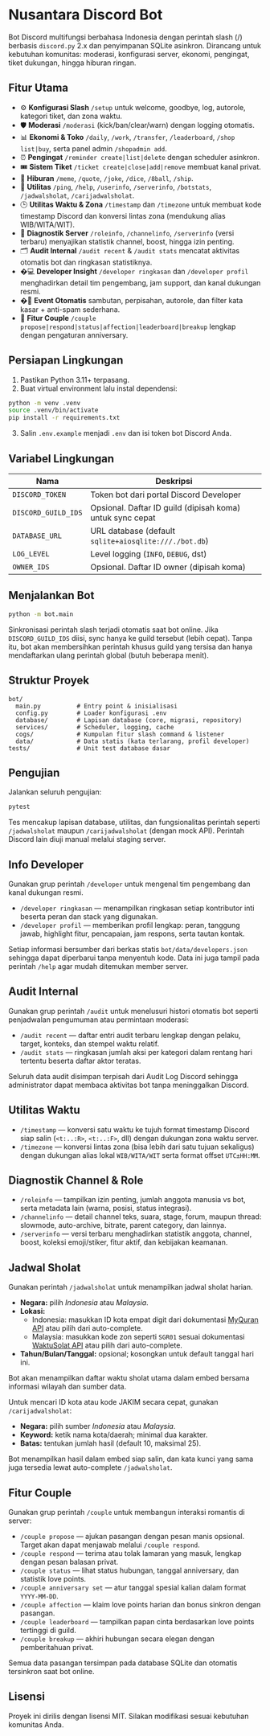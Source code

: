 # Nusantara Discord Bot

Bot Discord multifungsi berbahasa Indonesia dengan perintah slash (/) berbasis `discord.py` 2.x dan penyimpanan SQLite asinkron. Dirancang untuk kebutuhan komunitas: moderasi, konfigurasi server, ekonomi, pengingat, tiket dukungan, hingga hiburan ringan.

## Fitur Utama
- ⚙️ **Konfigurasi Slash** `/setup` untuk welcome, goodbye, log, autorole, kategori tiket, dan zona waktu.
- 🛡️ **Moderasi** `/moderasi` (kick/ban/clear/warn) dengan logging otomatis.
- 📊 **Ekonomi & Toko** `/daily`, `/work`, `/transfer`, `/leaderboard`, `/shop list|buy`, serta panel admin `/shopadmin add`.
- ⏰ **Pengingat** `/reminder create|list|delete` dengan scheduler asinkron.
- 🎟️ **Sistem Tiket** `/ticket create|close|add|remove` membuat kanal privat.
- 🎉 **Hiburan** `/meme`, `/quote`, `/joke`, `/dice`, `/8ball`, `/ship`.
- 🤖 **Utilitas** `/ping`, `/help`, `/userinfo`, `/serverinfo`, `/botstats`, `/jadwalsholat`, `/carijadwalsholat`.
- 🕒 **Utilitas Waktu & Zona** `/timestamp` dan `/timezone` untuk membuat kode timestamp Discord dan konversi lintas zona (mendukung alias WIB/WITA/WIT).
- 🧭 **Diagnostik Server** `/roleinfo`, `/channelinfo`, `/serverinfo` (versi terbaru) menyajikan statistik channel, boost, hingga izin penting.
- 🗂️ **Audit Internal** `/audit recent` & `/audit stats` mencatat aktivitas otomatis bot dan ringkasan statistiknya.
- �‍💻 **Developer Insight** `/developer ringkasan` dan `/developer profil` menghadirkan detail tim pengembang, jam support, dan kanal dukungan resmi.
- �👋 **Event Otomatis** sambutan, perpisahan, autorole, dan filter kata kasar + anti-spam sederhana.
- 💑 **Fitur Couple** `/couple propose|respond|status|affection|leaderboard|breakup` lengkap dengan pengaturan anniversary.

## Persiapan Lingkungan
1. Pastikan Python 3.11+ terpasang.
2. Buat virtual environment lalu instal dependensi:

```bash
python -m venv .venv
source .venv/bin/activate
pip install -r requirements.txt
```

3. Salin `.env.example` menjadi `.env` dan isi token bot Discord Anda.

## Variabel Lingkungan
| Nama               | Deskripsi                                                |
|--------------------|----------------------------------------------------------|
| `DISCORD_TOKEN`    | Token bot dari portal Discord Developer                  |
| `DISCORD_GUILD_IDS`| Opsional. Daftar ID guild (dipisah koma) untuk sync cepat|
| `DATABASE_URL`     | URL database (default `sqlite+aiosqlite:///./bot.db`)    |
| `LOG_LEVEL`        | Level logging (`INFO`, `DEBUG`, dst)                     |
| `OWNER_IDS`        | Opsional. Daftar ID owner (dipisah koma)                 |

## Menjalankan Bot
```bash
python -m bot.main
```

Sinkronisasi perintah slash terjadi otomatis saat bot online. Jika `DISCORD_GUILD_IDS` diisi, sync hanya ke guild tersebut (lebih cepat). Tanpa itu, bot akan membersihkan perintah khusus guild yang tersisa dan hanya mendaftarkan ulang perintah global (butuh beberapa menit).

## Struktur Proyek
```
bot/
  main.py          # Entry point & inisialisasi
  config.py        # Loader konfigurasi .env
  database/        # Lapisan database (core, migrasi, repository)
  services/        # Scheduler, logging, cache
  cogs/            # Kumpulan fitur slash command & listener
  data/            # Data statis (kata terlarang, profil developer)
tests/             # Unit test database dasar
```

## Pengujian
Jalankan seluruh pengujian:

```bash
pytest
```

Tes mencakup lapisan database, utilitas, dan fungsionalitas perintah seperti `/jadwalsholat` maupun `/carijadwalsholat` (dengan mock API). Perintah Discord lain diuji manual melalui staging server.

## Info Developer

Gunakan grup perintah `/developer` untuk mengenal tim pengembang dan kanal dukungan resmi.

- `/developer ringkasan` — menampilkan ringkasan setiap kontributor inti beserta peran dan stack yang digunakan.
- `/developer profil` — memberikan profil lengkap: peran, tanggung jawab, highlight fitur, pencapaian, jam respons, serta tautan kontak.

Setiap informasi bersumber dari berkas statis `bot/data/developers.json` sehingga dapat diperbarui tanpa menyentuh kode. Data ini juga tampil pada perintah `/help` agar mudah ditemukan member server.

## Audit Internal

Gunakan grup perintah `/audit` untuk menelusuri histori otomatis bot seperti penjadwalan pengumuman atau permintaan moderasi:

- `/audit recent` — daftar entri audit terbaru lengkap dengan pelaku, target, konteks, dan stempel waktu relatif.
- `/audit stats` — ringkasan jumlah aksi per kategori dalam rentang hari tertentu beserta daftar aktor teratas.

Seluruh data audit disimpan terpisah dari Audit Log Discord sehingga administrator dapat membaca aktivitas bot tanpa meninggalkan Discord.

## Utilitas Waktu

- `/timestamp` — konversi satu waktu ke tujuh format timestamp Discord siap salin (`<t:..:R>`, `<t:..:F>`, dll) dengan dukungan zona waktu server.
- `/timezone` — konversi lintas zona (bisa lebih dari satu tujuan sekaligus) dengan dukungan alias lokal `WIB/WITA/WIT` serta format offset `UTC±HH:MM`.

## Diagnostik Channel & Role

- `/roleinfo` — tampilkan izin penting, jumlah anggota manusia vs bot, serta metadata lain (warna, posisi, status integrasi).
- `/channelinfo` — detail channel teks, suara, stage, forum, maupun thread: slowmode, auto-archive, bitrate, parent category, dan lainnya.
- `/serverinfo` — versi terbaru menghadirkan statistik anggota, channel, boost, koleksi emoji/stiker, fitur aktif, dan kebijakan keamanan.

## Jadwal Sholat

Gunakan perintah `/jadwalsholat` untuk menampilkan jadwal sholat harian.

- **Negara:** pilih *Indonesia* atau *Malaysia*.
- **Lokasi:**
  - Indonesia: masukkan ID kota empat digit dari dokumentasi [MyQuran API](https://api.myquran.com/) atau pilih dari auto-complete.
  - Malaysia: masukkan kode zon seperti `SGR01` sesuai dokumentasi [WaktuSolat API](https://api.waktusolat.app/) atau pilih dari auto-complete.
- **Tahun/Bulan/Tanggal:** opsional; kosongkan untuk default tanggal hari ini.

Bot akan menampilkan daftar waktu sholat utama dalam embed bersama informasi wilayah dan sumber data.

Untuk mencari ID kota atau kode JAKIM secara cepat, gunakan `/carijadwalsholat`:

- **Negara:** pilih sumber *Indonesia* atau *Malaysia*.
- **Keyword:** ketik nama kota/daerah; minimal dua karakter.
- **Batas:** tentukan jumlah hasil (default 10, maksimal 25).

Bot menampilkan hasil dalam embed siap salin, dan kata kunci yang sama juga tersedia lewat auto-complete `/jadwalsholat`.

## Fitur Couple

Gunakan grup perintah `/couple` untuk membangun interaksi romantis di server:

- `/couple propose` — ajukan pasangan dengan pesan manis opsional. Target akan dapat menjawab melalui `/couple respond`.
- `/couple respond` — terima atau tolak lamaran yang masuk, lengkap dengan pesan balasan privat.
- `/couple status` — lihat status hubungan, tanggal anniversary, dan statistik love points.
- `/couple anniversary set` — atur tanggal spesial kalian dalam format `YYYY-MM-DD`.
- `/couple affection` — klaim love points harian dan bonus sinkron dengan pasangan.
- `/couple leaderboard` — tampilkan papan cinta berdasarkan love points tertinggi di guild.
- `/couple breakup` — akhiri hubungan secara elegan dengan pemberitahuan privat.

Semua data pasangan tersimpan pada database SQLite dan otomatis tersinkron saat bot online.

## Lisensi
Proyek ini dirilis dengan lisensi MIT. Silakan modifikasi sesuai kebutuhan komunitas Anda.
